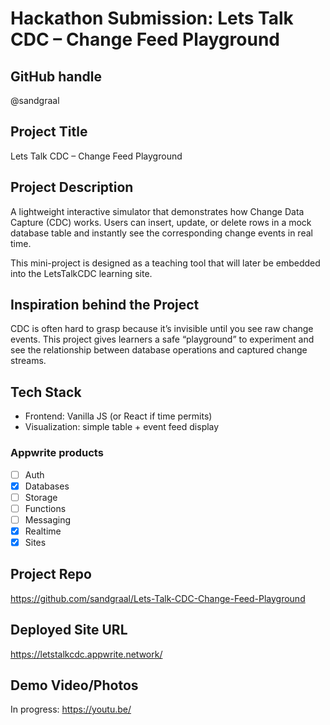 # Hackathon Submission: Lets Talk CDC – Change Feed Playground

## GitHub handle
@sandgraal

## Project Title
Lets Talk CDC – Change Feed Playground

## Project Description
A lightweight interactive simulator that demonstrates how Change Data Capture (CDC) works. 
Users can insert, update, or delete rows in a mock database table and instantly see the 
corresponding change events in real time. 

This mini-project is designed as a teaching tool that will later be embedded into the 
LetsTalkCDC learning site.

## Inspiration behind the Project
CDC is often hard to grasp because it’s invisible until you see raw change events. 
This project gives learners a safe “playground” to experiment and see the relationship 
between database operations and captured change streams.

## Tech Stack
- Frontend: Vanilla JS (or React if time permits)
- Visualization: simple table + event feed display

### Appwrite products
- [ ] Auth
- [x] Databases
- [ ] Storage
- [ ] Functions
- [ ] Messaging
- [x] Realtime
- [x] Sites

## Project Repo
https://github.com/sandgraal/Lets-Talk-CDC-Change-Feed-Playground

## Deployed Site URL
https://letstalkcdc.appwrite.network/

## Demo Video/Photos
In progress: https://youtu.be/<demo-link>
